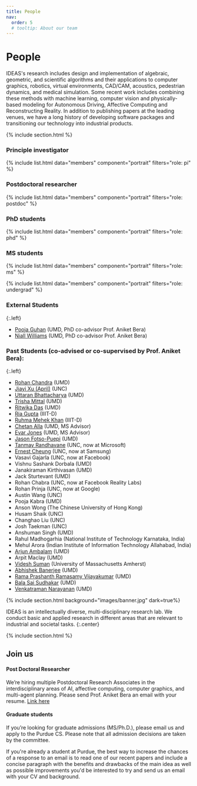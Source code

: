 ```yaml
---
title: People
nav:
  order: 5
  # tooltip: About our team
---
```


# <i class="fas fa-users"></i>People

IDEAS's research includes design and implementation of algebraic, geometric, and scientific algorithms and their applications to computer graphics, robotics, virtual environments, CAD/CAM, acoustics, pedestrian dynamics, and medical simulation. Some recent work includes combining these methods with machine learning, computer vision and physically-based modeling for Autonomous Driving, Affective Computing and Reconstructing Reality. In addition to publishing papers at the leading venues, we have a long history of developing software packages and transitioning our technology into industrial products.


{% include section.html %}

### Principle investigator

{%
  include list.html
  data="members"
  component="portrait"
  filters="role: pi"
%}

### Postdoctoral researcher

{%
  include list.html
  data="members"
  component="portrait"
  filters="role: postdoc"
%}


### PhD students

{%
  include list.html
  data="members"
  component="portrait"
  filters="role: phd"
%}

### MS students

{%
  include list.html
  data="members"
  component="portrait"
  filters="role: ms"
%}


{%
  include list.html
  data="members"
  component="portrait"
  filters="role: undergrad"
%}


### External Students
{:.left}

- [Pooja Guhan](https://www.cs.umd.edu/people/pguhan) (UMD, PhD co-advisor Prof. Aniket Bera)
- [Niall Williams](https://www.cs.umd.edu/people/niallw) (UMD, PhD co-advisor Prof.  Aniket Bera)

### Past Students (co-advised or co-supervised by Prof. Aniket Bera):
{:.left}

- [Rohan Chandra](https://www.cs.umd.edu/people/rchandr1) (UMD)
- [Jiayi Xu (April)](https://www.linkedin.com/in/jiayixuu/) (UNC)
- [Uttaran Bhattacharya](https://www.cs.umd.edu/~uttaranb/) (UMD)
- [Trisha Mittal](https://www.cs.umd.edu/~trisha/) (UMD)
- [Ritwika Das](https://www.linkedin.com/in/ritwika-das) (UMD)
- [Ria Gupta](https://www.cs.purdue.edu/homes/ab/#) (IIIT-D)
- [Ruhma Mehek Khan](https://www.cs.purdue.edu/homes/ab/#) (IIIT-D)
- [Chetan Alla](http://chetanalla.com/) (UMD, MS Advisor)
- [Evar Jones](https://twitter.com/jonesevar?lang=en) (UMD, MS Advisor)
- [Jason Fotso-Puepi](https://www.linkedin.com/in/jason-fotso/) (UMD)
- [Tanmay Randhavane](http://scholar.google.com/citations?user=IwLdNBQAAAAJ&hl=en) (UNC, now at Microsoft)
- [Ernest Cheung](https://scholar.google.com.hk/citations?user=5mSGPVIAAAAJ&hl=en) (UNC, now at Samsung)
- Vasavi Gajarla (UNC, now at Facebook)
- Vishnu Sashank Dorbala (UMD)
- Janakiraman Kirthivasan (UMD)
- Jack Sturtevant (UMD)
- Rohan Chabra (UNC, now at Facebook Reality Labs)
- Rohan Prinja (UNC, now at Google)
- Austin Wang (UNC)
- Pooja Kabra (UMD)
- Anson Wong (The Chinese University of Hong Kong)
- Husam Shaik (UNC)
- Changhao Liu (UNC)
- Josh Taekman (UNC)
- Anshuman Singh (UMD)
- Rahul Madhogarhia (National Institute of Technology Karnataka, India)
- Mehul Arora (Indian Institute of Information Technology Allahabad, India)
- [Arjun Ambalam](https://www.linkedin.com/in/arjunsrinivasana) (UMD)
- Arpit Maclay (UMD)
- [Videsh Suman](https://sumanvid97.github.io/about) (University of Massachusetts Amherst)
- [Abhishek Banerjee](https://www.linkedin.com/in/abhi-banerjee-50) (UMD)
- [Rama Prashanth Ramasamy Vijayakumar](https://www.researchgate.net/profile/Rama-Prashanth-Ramasamy-Vijayakumar-2) (UMD)
- [Bala Sai Sudhakar](https://scholar.google.com/citations?user=g8C4kkcAAAAJ&hl=en) (UMD)
- [Venkatraman Narayanan](https://scholar.google.com/citations?user=kzirGLwAAAAJ&hl=en) (UMD)

{% include section.html background="images/banner.jpg" dark=true%}

IDEAS is an intellectually diverse, multi-disciplinary research lab. We conduct basic and applied research in different areas that are relevant to industrial and societal tasks.
{:.center}

{% include section.html %}

## Join us

#### Post Doctoral Researcher

We’re hiring multiple Postdoctoral Research Associates in the interdisciplinary areas of AI, affective computing, computer graphics, and multi-agent planning. Please send Prof. Aniket Bera an email with your resume. [Link here](https://www.cs.purdue.edu/homes/ab/postdoc.pdf)

#### Graduate students

If you’re looking for graduate admissions (MS/Ph.D.), please email us and apply to the Purdue CS. Please note that all admission decisions are taken by the committee.

If you're already a student at Purdue, the best way to increase the chances of a response to an email is to read one of our recent papers and include a concise paragraph with the benefits and drawbacks of the main idea as well as possible improvements you'd be interested to try and send us an email with your CV and background.

<!-- {% include link.html type="external" link="https://google.com/" text="Apply Now" icon="" style="button" %}
{:.center} -->
